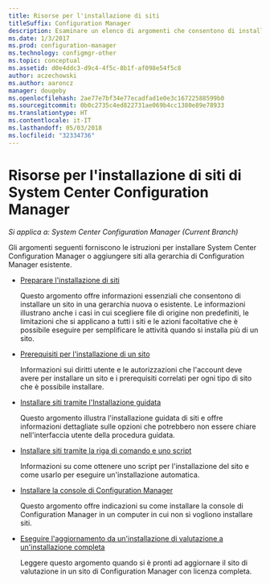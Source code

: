 ```yaml
---
title: Risorse per l'installazione di siti
titleSuffix: Configuration Manager
description: Esaminare un elenco di argomenti che consentono di installare System Center Configuration Manager o di aggiungere siti alla gerarchia.
ms.date: 1/3/2017
ms.prod: configuration-manager
ms.technology: configmgr-other
ms.topic: conceptual
ms.assetid: d0e4ddc3-d9c4-4f5c-8b1f-af098e54f5c8
author: aczechowski
ms.author: aaroncz
manager: dougeby
ms.openlocfilehash: 2ae77e7bf34e77ecadfad1e0e3c16722588599b0
ms.sourcegitcommit: 0b0c2735c4ed822731ae069b4cc1380e89e78933
ms.translationtype: HT
ms.contentlocale: it-IT
ms.lasthandoff: 05/03/2018
ms.locfileid: "32334736"
---
```

# <a name="resources-for-installing-system-center-configuration-manager-sites"></a>Risorse per l'installazione di siti di System Center Configuration Manager

*Si applica a: System Center Configuration Manager (Current Branch)*

Gli argomenti seguenti forniscono le istruzioni per installare System Center Configuration Manager o aggiungere siti alla gerarchia di Configuration Manager esistente.

- [Preparare l'installazione di siti](prepare-to-install-sites.md)

  Questo argomento offre informazioni essenziali che consentono di installare un sito in una gerarchia nuova o esistente. Le informazioni illustrano anche i casi in cui scegliere file di origine non predefiniti, le limitazioni che si applicano a tutti i siti e le azioni facoltative che è possibile eseguire per semplificare le attività quando si installa più di un sito.

- [Prerequisiti per l'installazione di un sito](prerequisites-for-installing-sites.md)

  Informazioni sui diritti utente e le autorizzazioni che l'account deve avere per installare un sito e i prerequisiti correlati per ogni tipo di sito che è possibile installare.

- [Installare siti tramite l'Installazione guidata](use-the-setup-wizard-to-install-sites.md)

  Questo argomento illustra l'installazione guidata di siti e offre informazioni dettagliate sulle opzioni che potrebbero non essere chiare nell'interfaccia utente della procedura guidata.  

- [Installare siti tramite la riga di comando e uno script](use-a-command-line-to-install-sites.md)

  Informazioni su come ottenere uno script per l'installazione del sito e come usarlo per eseguire un'installazione automatica.

- [Installare la console di Configuration Manager](install-consoles.md)

  Questo argomento offre indicazioni su come installare la console di Configuration Manager in un computer in cui non si vogliono installare siti.

- [Eseguire l'aggiornamento da un'installazione di valutazione a un'installazione completa](upgrade-an-evaluation-install-to-a-full-install.md)

  Leggere questo argomento quando si è pronti ad aggiornare il sito di valutazione in un sito di Configuration Manager con licenza completa.
